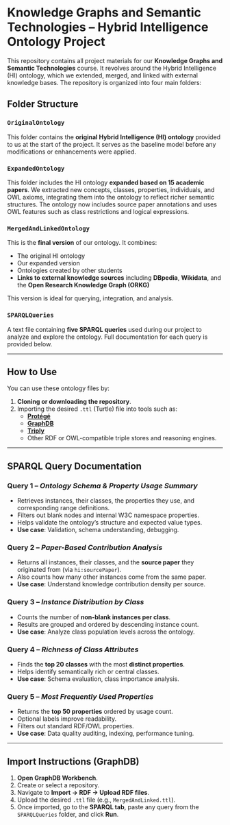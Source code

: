 # Knowledge Graphs and Semantic Technologies – Hybrid Intelligence Ontology Project

This repository contains all project materials for our **Knowledge Graphs and Semantic Technologies** course. It revolves around the Hybrid Intelligence (HI) ontology, which we extended, merged, and linked with external knowledge bases. The repository is organized into four main folders:

## Folder Structure

### `OriginalOntology`
This folder contains the **original Hybrid Intelligence (HI) ontology** provided to us at the start of the project. It serves as the baseline model before any modifications or enhancements were applied.

### `ExpandedOntology`
This folder includes the HI ontology **expanded based on 15 academic papers**. We extracted new concepts, classes, properties, individuals, and OWL axioms, integrating them into the ontology to reflect richer semantic structures. The ontology now includes source paper annotations and uses OWL features such as class restrictions and logical expressions.

### `MergedAndLinkedOntology`
This is the **final version** of our ontology. It combines:
- The original HI ontology  
- Our expanded version  
- Ontologies created by other students  
- **Links to external knowledge sources** including **DBpedia**, **Wikidata**, and the **Open Research Knowledge Graph (ORKG)**

This version is ideal for querying, integration, and analysis.

### `SPARQLQueries`
A text file containing **five SPARQL queries** used during our project to analyze and explore the ontology. Full documentation for each query is provided below.

---

## How to Use

You can use these ontology files by:

1. **Cloning or downloading the repository**.
2. Importing the desired `.ttl` (Turtle) file into tools such as:
   - [**Protégé**](https://protege.stanford.edu/)
   - [**GraphDB**](https://www.ontotext.com/products/graphdb/)
   - [**Triply**](https://triply.cc/)
   - Other RDF or OWL-compatible triple stores and reasoning engines.

---

## SPARQL Query Documentation

### **Query 1** – *Ontology Schema & Property Usage Summary*
- Retrieves instances, their classes, the properties they use, and corresponding range definitions.
- Filters out blank nodes and internal W3C namespace properties.
- Helps validate the ontology’s structure and expected value types.
- **Use case**: Validation, schema understanding, debugging.

### **Query 2** – *Paper-Based Contribution Analysis*
- Returns all instances, their classes, and the **source paper** they originated from (via `hi:sourcePaper`).
- Also counts how many other instances come from the same paper.
- **Use case**: Understand knowledge contribution density per source.

### **Query 3** – *Instance Distribution by Class*
- Counts the number of **non-blank instances per class**.
- Results are grouped and ordered by descending instance count.
- **Use case**: Analyze class population levels across the ontology.

### **Query 4** – *Richness of Class Attributes*
- Finds the **top 20 classes** with the most **distinct properties**.
- Helps identify semantically rich or central classes.
- **Use case**: Schema evaluation, class importance analysis.

### **Query 5** – *Most Frequently Used Properties*
- Returns the **top 50 properties** ordered by usage count.
- Optional labels improve readability.
- Filters out standard RDF/OWL properties.
- **Use case**: Data quality auditing, indexing, performance tuning.

---

## Import Instructions (GraphDB)

1. **Open GraphDB Workbench**.
2. Create or select a repository.
3. Navigate to **Import → RDF → Upload RDF files**.
4. Upload the desired `.ttl` file (e.g., `MergedAndLinked.ttl`).
5. Once imported, go to the **SPARQL tab**, paste any query from the `SPARQLQueries` folder, and click **Run**.

